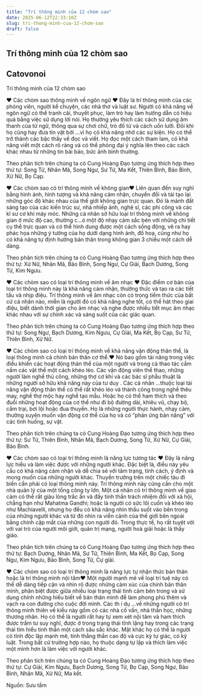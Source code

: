 ```yaml
---
title: "Trí thông minh của 12 chòm sao"
date: 2025-06-12T22:33:10Z
slug: tri-thong-minh-cua-12-chom-sao
draft: false
---
```


## Trí thông minh của 12 chòm sao

## Catovonoi

Trí thông minh của 12 chòm sao
 
♥ Các chòm sao thông minh về ngôn ngữ ♥ 
Đây là trí thông minh của các phóng viên, người kể chuyện, các nhà thơ và luật sư. Người có khả năng về ngôn ngữ có thể tranh cãi, thuyết phục, làm trò hay làm hướng dẫn có hiệu quả bằng việc sử dụng lời nói. Họ thường yêu thích các cách sử dụng âm thanh của từ ngữ, thông qua sự chơi chữ, trò đố từ và cách uốn lưỡi. Đôi khi họ cũng hay đưa tin vặt bởi ...vì
 họ có khả năng nhớ các sự kiện. Họ có thể trở thành các bậc thầy về đọc và viết. Họ đọc một cách tham lam, có khả năng viết một cách rõ ràng và có thể phóng đại ý nghĩa lên theo các cách khác nhau từ những tin bài báo, bức ảnh bình thường.
 
Theo phân tích trên chúng ta có Cung Hoàng Đạo tương ứng thích hợp theo thứ tự:
Song Tử, Nhân Mã, Song Ngư, Sư Tử, Ma Kết, Thiên Bình, Bảo Bình, Xử Nữ, Bọ Cạp.
 
 
♥ Các chòm sao có trí thông minh về không gian♥
Liên quan đến suy nghĩ bằng hình ảnh, hình tượng và khả năng cảm nhận, chuyển đổi và tái tạo lại những góc độ khác nhau của thế giới không gian trực quan. Đó là mảnh đất sáng tạo của các kiến trúc sư, nhà nhiếp ảnh, nghệ sĩ, các phi công và các kĩ sư cơ khí máy móc. Những cá nhân sở hữu loại trí thông minh về không gian ở mức độ cao, thường c...ó một
 độ nhạy cảm sắc bén với những chi tiết cụ thể trực quan và có thể hình dung được một cách sống động, vẽ ra hay phác họa những ý tưởng của họ dưới dạng hình ảnh, đồ hoạ, cũng như họ có khả năng tự định hướng bản thân trong không gian 3 chiều một cách dễ dàng.
 
Theo phân tích trên chúng ta có Cung Hoàng Đạo tương ứng thích hợp theo thứ tự:
Xử Nữ, Nhân Mã, Bảo Bình, Song Ngư, Cự Giải, Bạch Dương, Song Tử, Kim Ngưu.
 
 
 
♥ Các chòm sao có loại trí thông minh về âm nhạc ♥
Đặc điểm cơ bản của loại trí thông minh này là khả năng cảm nhận, thưởng thức và tạo ra các tiết tấu và nhịp điệu. Trí thông minh về âm nhạc còn có trong tiềm thức của bất cứ cá nhân nào, miễn là người đó có khả năng nghe tốt, có thế hát theo giai điệu, biết dành thời gian cho âm nhạc và nghe được nhiều tiết mục âm nhạc khác nhau với sự chính xác và sáng suốt của các giác quan.
 
Theo phân tích trên chúng ta có Cung Hoàng Đạo tương ứng thích hợp theo thứ tự:
Song Ngư, Bạch Dương, Kim Ngưu, Cự Giải, Ma Kết, Bọ Cạp, Sư Tử, Thiên Bình, Xử Nữ.
 
♥ Các chòm sao có loại trí thông minh về khả năng vận động thân thể, là loại thông minh cả chính bản thân cơ thể.♥
Nó bao gồm tài năng trong việc điều khiển các hoạt động thân thể của một người và trong cả thao tác cầm nắm các vật thể một cách khéo léo. Các vận động viên thể thao, những người làm nghề thủ công, những thợ cơ khí và các bác sĩ phẫu thuật là những người sở hữu khả năng này của tư duy
. Các cá nhân ...thuộc loại tài năng vận động thân thể có thể rất khéo léo và thành công trong nghề thêu may, nghề thợ mộc hay nghề tạo mẫu. Hoặc họ có thể ham thích và theo đuổi những hoạt động của cơ thể như đi bộ đường dài, khiêu vũ, chạy bộ, cắm trại, bơi lội hoặc đua thuyền. Họ là những người thực hành, nhạy cảm, thường xuyên muốn vận động cơ thể của họ và có “phản ứng bản năng” với các tình huống, sự vật.
 
Theo phân tích trên chúng ta có Cung Hoàng Đạo tương ứng thích hợp theo thứ tự:
Sư Tử, Thiên Bình, Nhân Mã, Bạch Dương, Song Tử, Xử Nữ, Cự Giải, Bảo Bình.
 
 
 
♥ Các chòm sao có loại trí thông minh là năng lực tương tác ♥
Đây là năng lực hiểu và làm việc được với những người khác. Đặc biệt là, điều này yêu cầu có khả năng cảm nhận và dễ chia sẻ với tâm trạng, tính cách, ý định và mong muốn của những người khác. Thuyền trưởng trên một chiếc tàu đi biển cần phải có loại thông minh này. Trí thông minh này cũng cần cho một nhà quản lý của một tổng công ty lớn. Một cá nhân có trí thông minh về giao cảm có thể rất giàu lòng trắc ẩn và đầy tinh thần trách nhiệm đối với xã hội, chẳng hạn như Mahatma Gandhi; hoặc là người có sức lôi cuốn và khéo léo như Machiavelli, nhưng họ đều có khả năng nhìn thấu suốt vào bên trong của những người khác và từ đó nhìn ra viễn cảnh của thế giới bên ngoài bằng chính cặp mắt của những con người đó. Trong thực tế, họ rất tuyệt vời với vai trò của người môi giới, quản trị mạng, người hoà giải hoặc là thầy giáo.
 
Theo phân tích trên chúng ta có Cung Hoàng Đạo tương ứng thích hợp theo thứ tự:
Bạch Dương, Nhân Mã, Sư Tử, Thiên Bình, Ma Kết, Bọ Cạp, Song Ngư, Kim Ngưu, Bảo Bình, Song Tử, Cự giải.
 
 
♥ Các chòm sao có loại trí thông minh là năng lực tự nhận thức bản thân hoặc là trí thông minh nội tâm♥
Một người mạnh mẽ về loại trí tuệ này có thể dễ dàng tiếp cận và nhìn rõ được những cảm xúc của chính bản thân mình, phân biệt được giữa nhiều loại trạng thái tình cảm bên trong và sử dụng chính những hiểu biết về bản thân mình để làm phong phú thêm và vạch ra con đường cho cuộc đời mình. Các th
í dụ ...về những người có trí thông minh thiên về kiểu này gồm có các nhà cố vấn, nhà thần học, những thương nhân. Họ có thể là người rất hay tự xem xét nội tâm và ham thích được trầm tư suy nghĩ, được ở trong trạng thái tĩnh lặng hay trong các trạng thái tìm hiểu tinh thần một cách sâu sắc khác. Mặt khác họ có thể là người có tính độc lập mạnh mẽ, tính thẳng thắn cao độ và cực kỳ tự giác, có kỷ luật. Trong bất cứ trường hợp nào, họ thuộc dạng tự lập và thích làm việc một mình hơn là làm việc với người khác.
 
Theo phân tích trên chúng ta có Cung Hoàng Đạo tương ứng thích hợp theo thứ tự:
Cự Giải, Kim Ngưu, Bạch Dương, Song Tử, Bọ Cạp, Song Ngư, Bảo Bình, Nhân Mã, Xử Nữ, Ma kết.
 
Nguồn: Sưu tầm